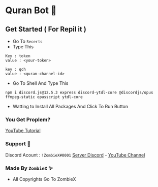 
# Quran Bot 🕋

## Get Started ( For Repil it ) 
* Go To `Secerts`
* Type This
```
Key : token
value : <your-token>
```

```
key : qch
value : <quran-channel-id>
```
* Go To Shell And Type This 
```
npm i discord.js@12.5.3 express discord-ytdl-core @discordjs/opus ffmpeg-static opusscript ytdl-core 
``` 
* Watting to Install All Packages And Click To Run Button
### You Get Proplem? 
[YouTube Tutorial](https://youtu.be/pRQ9b3AAQbc)

### Support 🔰
Discord Acount : `!ZombieX#0001`
[Server Discord](https://discord.gg/crJx77aEsq) - [YouTube Channel](https://youtube.com/channel/UC0A5FZItuziL5iWIinQeKcQ)

### Made By `ZombieX` ✨
* All Copyrights Go To ZombieX 



